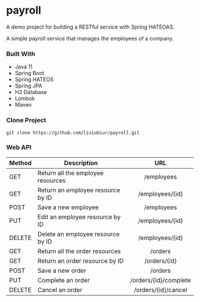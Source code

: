 # payroll
A demo project for building a RESTful service with Spring HATEOAS.

A simple payroll service that manages the employees of a company. 

### Built With
- Java 11
- Spring Boot
- Spring HATEOS
- Spring JPA
- H2 Database
- Lombok
- Maven

### Clone Project

`git clone https://github.com/liviubiur/payroll.git`


### Web API

Method | Description                 | URL          
-------| -------------------------|:-------------:
GET    | Return all the employee resources | /employees
GET    | Return an employee resource by ID | /employees/{id}
POST   | Save a new employee      | /employees
PUT    | Edit an employee resource by ID   | /employees/{id}
DELETE | Delete an employee resource by ID | /employees/{id}
GET    | Return all the order resources | /orders
GET    | Return an order resource by ID | /orders/{id}
POST   | Save a new order      | /orders
PUT    | Complete an order   | /orders/{id}/complete
DELETE | Cancel an order | /orders/{id}/cancel
